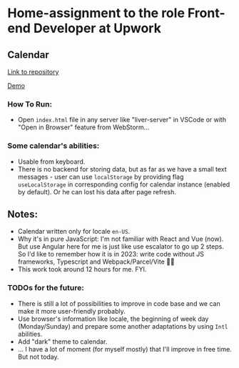 
# Home-assignment to the role Front-end Developer at Upwork

## Calendar
[Link to repository](https://github.com/ekurennyy/up-calendar)

[Demo](https://ekurennyy.github.io/up-calendar/)

### How To Run:
* Open `index.html` file in any server like "liver-server" in VSCode or with "Open in Browser" feature from WebStorm...

### Some calendar's abilities:
* Usable from keyboard.
* There is no backend for storing data, but as far as we have a small text messages - user can use `localStorage` by providing flag `useLocalStorage` in corresponding config for calendar instance (enabled by default). Or he can lost his data after page refresh.

## Notes:
* Calendar written only for locale `en-US`.
* Why it's in pure JavaScript: I'm not familiar with React and Vue (now). But use Angular here for me is just like use escalator to go up 2 steps. So I'd like to remember how it is in 2023: write code without JS frameworks, Typescript and Webpack/Parcel/Vite 🤷‍♂️
* This work took around 12 hours for me. FYI.

### TODOs for the future:
* There is still a lot of possibilities to improve in code base and we can make it more user-friendly probably.
* Use browser's information like locale, the beginning of week day (Monday/Sunday) and prepare some another adaptations by using `Intl` abilities.
* Add "dark" theme to calendar.
* ... I have a lot of moment (for myself mostly) that I'll improve in free time. But not today.
